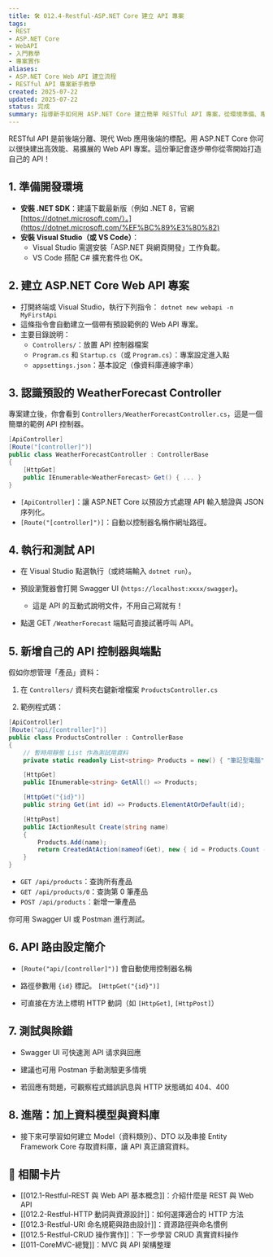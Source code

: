 ```yaml
---
title: 🛠️ 012.4-Restful-ASP.NET Core 建立 API 專案  
tags:
- REST
- ASP.NET Core
- WebAPI
- 入門教學
- 專案實作  
aliases:
- ASP.NET Core Web API 建立流程
- RESTful API 專案新手教學  
created: 2025-07-22  
updated: 2025-07-22  
status: 完成  
summary: 指導新手如何用 ASP.NET Core 建立簡單 RESTful API 專案，從環境準備、專案建立、路由設定及簡易 CRUD 實作到測試。內容以易懂步驟和範例為主，適合 API 開發初學者。
---
```


RESTful API 是前後端分離、現代 Web 應用後端的標配。用 ASP.NET Core 你可以很快建出高效能、易擴展的 Web API 專案。這份筆記會逐步帶你從零開始打造自己的 API！

## 1. 準備開發環境

- **安裝 .NET SDK**：建議下載最新版（例如 .NET 8，官網 [https://dotnet.microsoft.com/）。](https://dotnet.microsoft.com/%EF%BC%89%E3%80%82)
- **安裝 Visual Studio（或 VS Code）**：
    - Visual Studio 需選安裝「ASP.NET 與網頁開發」工作負載。
    - VS Code 搭配 C# 擴充套件也 OK。

## 2. 建立 ASP.NET Core Web API 專案

- 打開終端或 Visual Studio，執行下列指令：
	`dotnet new webapi -n MyFirstApi`
- 這條指令會自動建立一個帶有預設範例的 Web API 專案。
- 主要目錄說明：
    - `Controllers/`：放置 API 控制器檔案
    - `Program.cs` 和 `Startup.cs`（或 `Program.cs`）：專案設定進入點
    - `appsettings.json`：基本設定（像資料庫連線字串）

## 3. 認識預設的 WeatherForecast Controller

專案建立後，你會看到 `Controllers/WeatherForecastController.cs`，這是一個簡單的範例 API 控制器。

```csharp
[ApiController]
[Route("[controller]")]
public class WeatherForecastController : ControllerBase
{
    [HttpGet]
    public IEnumerable<WeatherForecast> Get() { ... }
}
```

- `[ApiController]`：讓 ASP.NET Core 以預設方式處理 API 輸入驗證與 JSON 序列化。
- `[Route("[controller]")]`：自動以控制器名稱作網址路徑。

## 4. 執行和測試 API

- 在 Visual Studio 點選執行（或終端輸入 `dotnet run`）。

- 預設瀏覽器會打開 Swagger UI (`https://localhost:xxxx/swagger`)。

	- 這是 API 的互動式說明文件，不用自己寫就有！
 
- 點選 GET `/WeatherForecast` 端點可直接試著呼叫 API。

## 5. 新增自己的 API 控制器與端點

假如你想管理「產品」資料：

1. 在 `Controllers/` 資料夾右鍵新增檔案 `ProductsController.cs`

2. 範例程式碼：

```csharp
[ApiController]
[Route("api/[controller]")]
public class ProductsController : ControllerBase
{
    // 暫時用靜態 List 作為測試用資料
    private static readonly List<string> Products = new() { "筆記型電腦", "滑鼠", "鍵盤" };

    [HttpGet]
    public IEnumerable<string> GetAll() => Products;

    [HttpGet("{id}")]
    public string Get(int id) => Products.ElementAtOrDefault(id);

    [HttpPost]
    public IActionResult Create(string name)
    {
        Products.Add(name);
        return CreatedAtAction(nameof(Get), new { id = Products.Count - 1 }, name);
    }
}
```

- `GET /api/products`：查詢所有產品
- `GET /api/products/0`：查詢第 0 筆產品
- `POST /api/products`：新增一筆產品

你可用 Swagger UI 或 Postman 進行測試。

## 6. API 路由設定簡介

- `[Route("api/[controller]")]` 會自動使用控制器名稱

- 路徑參數用 `{id}` 標記。 `[HttpGet("{id}")]`

- 可直接在方法上標明 HTTP 動詞（如 `[HttpGet]`, `[HttpPost]`）

## 7. 測試與除錯

- Swagger UI 可快速測 API 请求與回應

- 建議也可用 Postman 手動測驗更多情境

- 若回應有問題，可觀察程式錯誤訊息與 HTTP 狀態碼如 404、400

## 8. 進階：加上資料模型與資料庫

- 接下來可學習如何建立 Model（資料類別）、DTO 以及串接 Entity Framework Core 存取資料庫，讓 API 真正讀寫資料。

## 🔗 相關卡片

- [[012.1-Restful-REST 與 Web API 基本概念]]：介紹什麼是 REST 與 Web API
- [[012.2-Restful-HTTP 動詞與資源設計]]：如何選擇適合的 HTTP 方法
- [[012.3-Restful-URI 命名規範與路由設計]]：資源路徑與命名慣例
- [[012.5-Restful-CRUD 操作實作]]：下一步學習 CRUD 真實資料操作
- [[011-CoreMVC-總覽]]：MVC 與 API 架構整理